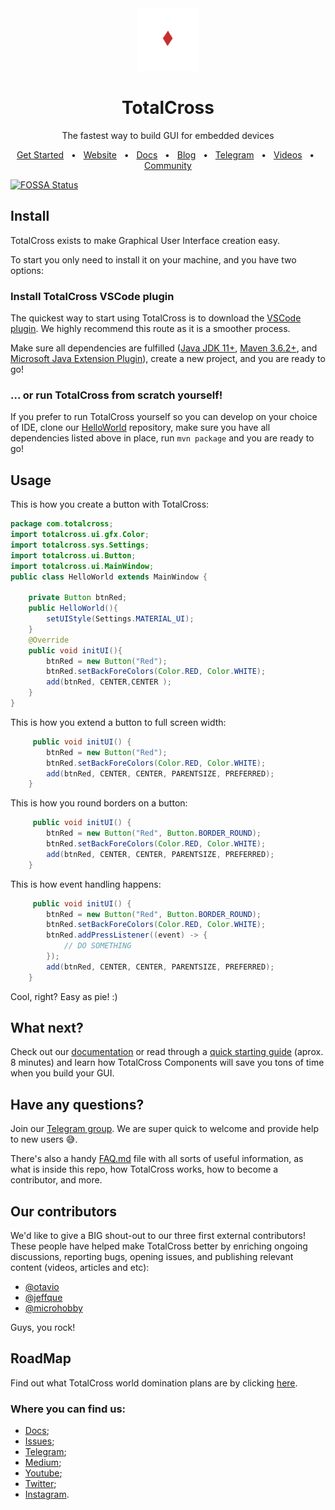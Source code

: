 <div align="center"> <a href="https://totalcross.com/" target="_blank"> <img src="./totalcross.gif" alt="totalcross logo"/></a></div>

<div align="center"> 
<h1> TotalCross</h1> </div>
<p align="center">The fastest way to build GUI for embedded devices</strong></em></p>

<div align="center">
  <a href="https://learn.totalcross.com/documentation/get-started" target="_blank">Get Started</a>
  <span>&nbsp;&nbsp;•&nbsp;&nbsp;</span>
  <a href="https://totalcross.com/" target="_blank">Website</a>
  <span>&nbsp;&nbsp;•&nbsp;&nbsp;</span>
  <a href="http://learn.totalcross.com/" target="_blank">Docs</a>
  <span>&nbsp;&nbsp;•&nbsp;&nbsp;</span>
  <a href="https://medium.com/totalcross-community" target="_blank">Blog</a>
  <span>&nbsp;&nbsp;•&nbsp;&nbsp;</span>
  <a href="https://t.me/totalcrosscommunity" target="_blank">Telegram</a>
  <span>&nbsp;&nbsp;•&nbsp;&nbsp;</span>
  <a href="https://www.youtube.com/c/totalcross" target="_blank">Videos</a>
  <span>&nbsp;&nbsp;•&nbsp;&nbsp;</span>
  <a href="https://totalcross.com/community/" target="_blank">Community</a>
</div>

[![FOSSA Status](https://app.fossa.com/api/projects/git%2Bgithub.com%2FTotalCross%2Ftotalcross.svg?type=shield)](https://app.fossa.com/projects/git%2Bgithub.com%2FTotalCross%2Ftotalcross?ref=badge_shield)

## Install

TotalCross exists to make Graphical User Interface creation easy.

To start you only need to install it on your machine, and you have two options:

### Install TotalCross VSCode plugin

The quickest way to start using TotalCross is to download the [VSCode plugin](https://marketplace.visualstudio.com/items?itemName=totalcross.vscode-totalcross). We highly recommend this route as it is a smoother process.

Make sure all dependencies are fulfilled ([Java JDK 11+](https://www.azul.com/downloads/zulu-community/?version=java-11-lts&architecture=x86-64-bit&package=jdk), [Maven 3.6.2+](https://maven.apache.org/download.cgi), and
[Microsoft Java Extension Plugin](https://marketplace.visualstudio.com/items?itemName=vscjava.vscode-java-pack)), create a new project, and you are ready to go!

### ... or run TotalCross from scratch yourself!

If you prefer to run TotalCross yourself so you can develop on your choice of IDE, clone our [HelloWorld](https://github.com/TotalCross/HelloWorld) repository, make sure you have all dependencies listed above in place, run `mvn package` and you are ready to go!

## Usage

This is how you create a button with TotalCross:

```java
package com.totalcross;
import totalcross.ui.gfx.Color;
import totalcross.sys.Settings;
import totalcross.ui.Button;
import totalcross.ui.MainWindow;
public class HelloWorld extends MainWindow {

    private Button btnRed;
    public HelloWorld(){
        setUIStyle(Settings.MATERIAL_UI);
    }
    @Override
    public void initUI(){
        btnRed = new Button("Red");
        btnRed.setBackForeColors(Color.RED, Color.WHITE);
        add(btnRed, CENTER,CENTER );
    }
}
```

This is how you extend a button to full screen width:

```java
     public void initUI() {
        btnRed = new Button("Red");
        btnRed.setBackForeColors(Color.RED, Color.WHITE);
        add(btnRed, CENTER, CENTER, PARENTSIZE, PREFERRED);
    }
```

This is how you round borders on a button:

```java
     public void initUI() {
        btnRed = new Button("Red", Button.BORDER_ROUND);
        btnRed.setBackForeColors(Color.RED, Color.WHITE);
        add(btnRed, CENTER, CENTER, PARENTSIZE, PREFERRED);
    }
```

This is how event handling happens:

```java
     public void initUI() {
        btnRed = new Button("Red", Button.BORDER_ROUND);
        btnRed.setBackForeColors(Color.RED, Color.WHITE);
        btnRed.addPressListener((event) -> {
            // DO SOMETHING
        });
        add(btnRed, CENTER, CENTER, PARENTSIZE, PREFERRED);
    }

```

Cool, right? Easy as pie! :)

## What next?

Check out our [documentation](https://learn.totalcross.com/documentation/components) or read through a [quick starting guide](https://learn.totalcross.com/documentation/get-started) (aprox. 8 minutes) and learn how TotalCross Components will save you tons of time when you build your GUI.

## Have any questions?

Join our [Telegram group](https://t.me/totalcrosscommunity). We are super quick to welcome and provide help to new users :sweat_smile:.

There's also a handy [FAQ.md](./FAQ.md) file with all sorts of useful information, as what is inside this repo, how TotalCross works, how to become a contributor, and more.

## Our contributors

We'd like to give a BIG shout-out to our three first external contributors! These people have helped make TotalCross better by enriching ongoing discussions, reporting bugs, opening issues, and publishing relevant content (videos, articles and etc):

- [@otavio](https://github.com/otavio)
- [@jeffque](https://github.com/jeffque)
- [@microhobby](https://github.com/microhobby)

Guys, you rock!

## RoadMap

Find out what TotalCross world domination plans are by clicking [here](https://learn.totalcross.com/roadmap).

### Where you can find us:

- [Docs](learn.totalcross.com);
- [Issues](gitlab.com/totalcross/totalcross/issues);
- [Telegram](https://t.me/totalcrosscommunity);
- [Medium](https://medium.com/totalcross-community/about);
- [Youtube](https://www.youtube.com/channel/UCSXUBRBC4Ec3_o9R7-3XX-w);
- [Twitter](https://twitter.com/TotalCross);
- [Instagram](https://www.instagram.com/totalcross/).
